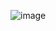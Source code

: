 
![image](https://user-images.githubusercontent.com/97841160/188294052-7fd747ad-42c7-4204-90c2-3f337fb7f240.png)


